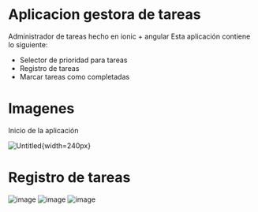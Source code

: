 # Aplicacion gestora de tareas
Administrador de tareas hecho en ionic + angular
Esta aplicación contiene lo siguiente:
- Selector de prioridad para tareas
- Registro de tareas
- Marcar tareas como completadas

# Imagenes
Inicio de la aplicación

![Untitled](https://github.com/user-attachments/assets/ce62548a-925f-446e-b0fb-18a5236ee565){width=240px} 

# Registro de tareas
![image](https://github.com/user-attachments/assets/9b12877e-414e-47ca-bf11-7047df34d885)
![image](https://github.com/user-attachments/assets/c97ae1a0-4722-4720-a13b-1c46a6efebc3)
![image](https://github.com/user-attachments/assets/a3384ef0-b61a-4232-8938-50fef7343e3e)

